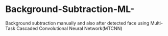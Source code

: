 # Background-Subtraction-ML-
Background subtraction manually and also after detected face using Multi-Task Cascaded Convolutional Neural Network(MTCNN)
